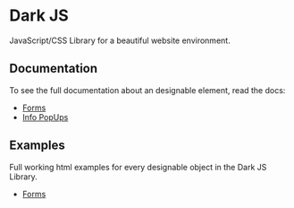 # Dark JS
JavaScript/CSS Library for a beautiful website environment.

## Documentation

To see the full documentation about an designable element, read the docs:
* [Forms](https://github.com/darkintaqt/darkjs/docs/forms.md)
* [Info PopUps](https://github.com/darkintaqt/darkjs/docs/alerts.md)


## Examples

Full working html examples for every designable object in the Dark JS Library.

* [Forms](https://github.com/darkintaqt/darkjs/examples/forms/example.hmtl)

